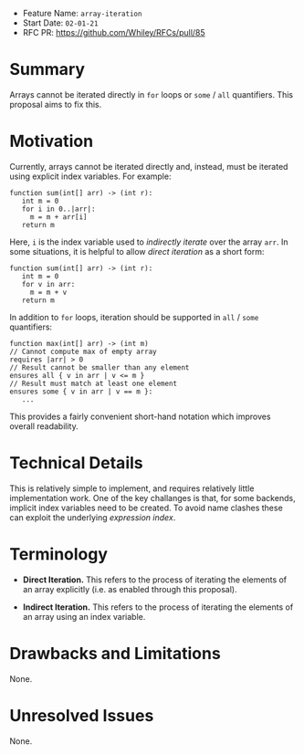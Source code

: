 - Feature Name: `array-iteration`
- Start Date: `02-01-21`
- RFC PR: https://github.com/Whiley/RFCs/pull/85

# Summary

Arrays cannot be iterated directly in `for` loops or `some` / `all`
quantifiers.  This proposal aims to fix this.

# Motivation

Currently, arrays cannot be iterated directly and, instead, must be
iterated using explicit index variables.  For example:

```whiley
function sum(int[] arr) -> (int r):
   int m = 0
   for i in 0..|arr|:
     m = m + arr[i]
   return m
```

Here, `i` is the index variable used to _indirectly iterate_ over the
array `arr`.  In some situations, it is helpful to allow _direct
iteration_ as a short form:

```whiley
function sum(int[] arr) -> (int r):
   int m = 0
   for v in arr:
     m = m + v
   return m
```

In addition to `for` loops, iteration should be supported in `all` /
`some` quantifiers:

```whiley
function max(int[] arr) -> (int m)
// Cannot compute max of empty array
requires |arr| > 0
// Result cannot be smaller than any element
ensures all { v in arr | v <= m }
// Result must match at least one element
ensures some { v in arr | v == m }:
   ...
```

This provides a fairly convenient short-hand notation which improves
overall readability.

# Technical Details

This is relatively simple to implement, and requires relatively little
implementation work.  One of the key challanges is that, for some
backends, implicit index variables need to be created.  To avoid name
clashes these can exploit the underlying _expression index_.

# Terminology

   * **Direct Iteration.** This refers to the process of iterating the
       elements of an array explicitly (i.e. as enabled through this
       proposal).

   * **Indirect Iteration.** This refers to the process of iterating the
       elements of an array using an index variable.

# Drawbacks and Limitations

None.

# Unresolved Issues

None.

